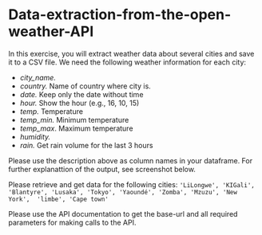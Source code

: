 # Data-extraction-from-the-open-weather-API
In this exercise, you will extract weather data about several cities and save it to a CSV file. We need the following weather information for each city:
 - *city_name.* 
 - *country.* Name of country where city is.
 - *date.* Keep only the date without time
 - *hour.* Show the hour (e.g., 16, 10, 15)
 - *temp.* Temperature
 - *temp_min.* Minimum temperature
 - *temp_max*. Maximum temperature
 - *humidity.*
 - *rain.* Get rain volume for the last 3 hours
 
 Please use the description above as column names in your dataframe. For further explanattion of the output, see screenshot below.
 
 Please retrieve and get data for the following cities: ```'LiLongwe', 'KIGali', 'Blantyre', 'Lusaka', 'Tokyo', 'Yaoundé', 'Zomba', 'Mzuzu', 'New York', 
 'limbe', 'Cape town'```
 
 Please use the API documentation to get the base-url and all required parameters for making calls to the API.
